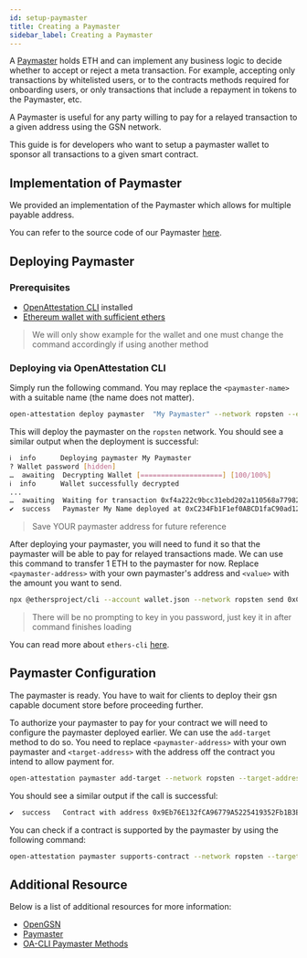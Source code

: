 ```yaml
---
id: setup-paymaster
title: Creating a Paymaster
sidebar_label: Creating a Paymaster
---
```


A [Paymaster](https://docs.opengsn.org/learn/index.html#paymaster) holds ETH and can implement any business logic to decide whether to accept or reject a meta transaction. For example, accepting only transactions by whitelisted users, or to the contracts methods required for onboarding users, or only transactions that include a repayment in tokens to the Paymaster, etc.

A Paymaster is useful for any party willing to pay for a relayed transaction to a given address using the GSN network.

This guide is for developers who want to setup a paymaster wallet to sponsor all transactions to a given smart contract.

## Implementation of Paymaster

We provided an implementation of the Paymaster which allows for multiple payable address.

You can refer to the source code of our Paymaster [here](https://github.com/Open-Attestation/document-store/blob/master/contracts/NaivePaymaster.sol).

## Deploying Paymaster

### Prerequisites

- [OpenAttestation CLI](/docs/developer-section/libraries/remote-files/open-attestation-cli) installed
- [Ethereum wallet with sufficient ethers](/docs/integrator-section/verifiable-document/ethereum/wallet)

> We will only show example for the wallet and one must change the command accordingly if using another method

### Deploying via OpenAttestation CLI

Simply run the following command. You may replace the `<paymaster-name>` with a suitable name (the name does not matter).

```bash
open-attestation deploy paymaster  "My Paymaster" --network ropsten --encrypted-wallet-path wallet.json
```

This will deploy the paymaster on the `ropsten` network. You should see a similar output when the deployment is successful:

```bash
ℹ  info      Deploying paymaster My Paymaster
? Wallet password [hidden]
…  awaiting  Decrypting Wallet [====================] [100/100%]
ℹ  info      Wallet successfully decrypted
...
…  awaiting  Waiting for transaction 0xf4a222c9bcc31ebd202a110568a7798218477482b773f49290e1df8b4936a313 to be mined
✔  success   Paymaster My Name deployed at 0xC234Fb1F1ef0ABCD1faC90ad12F4DfC97D583F95
```

> Save YOUR paymaster address for future reference

After deploying your paymaster, you will need to fund it so that the paymaster will be able to pay for relayed transactions made. We can use this command to transfer 1 ETH to the paymaster for now. Replace `<paymaster-address>` with your own paymaster's address and `<value>` with the amount you want to send.

```bash
npx @ethersproject/cli --account wallet.json --network ropsten send 0xC234Fb1F1ef0ABCD1faC90ad12F4DfC97D583F95 1
```

> There will be no prompting to key in you password, just key it in after command finishes loading

You can read more about `ethers-cli` [here](https://docs.ethers.io/v5/cli/ethers/#sandbox-utility--help).

## Paymaster Configuration

The paymaster is ready. You have to wait for clients to deploy their gsn capable document store before proceeding further.

To authorize your paymaster to pay for your contract we will need to configure the paymaster deployed earlier. We can use the `add-target` method to do so. You need to replace `<paymaster-address>` with your own paymaster and `<target-address>` with the address off the contract you intend to allow payment for.

```bash
open-attestation paymaster add-target --network ropsten --target-address 0x9Eb76E132fCA96779A5225419352Fb1B3B5Fd706 --paymaster-address 0xcB94584760bCA09e9fa7117C4eE966814f17a306 --encrypted-wallet-path wallet.json
```

You should see a similar output if the call is successful:

```bash
✔  success   Contract with address 0x9Eb76E132fCA96779A5225419352Fb1B3B5Fd706 has been registered on paymaster 0xcB94584760bCA09e9fa7117C4eE966814f17a306
```

You can check if a contract is supported by the paymaster by using the following command:

```bash
open-attestation paymaster supports-contract --network ropsten --target-address 0x9Eb76E132fCA96779A5225419352Fb1B3B5Fd706 --paymaster-address 0xcB94584760bCA09e9fa7117C4eE966814f17a306
```

## Additional Resource

Below is a list of additional resources for more information:

- [OpenGSN](https://docs.opengsn.org/learn/index.html)
- [Paymaster](https://docs.opengsn.org/learn/index.html#paymaster)
- [OA-CLI Paymaster Methods](https://github.com/Open-Attestation/open-attestation-cli/#paymaster)
